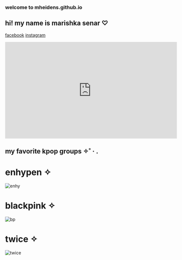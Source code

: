 
### welcome to mheidens.github.io 

## hi! my name is marishka senar ♡

[facebook](https://www.facebook.com/ish.senar.90) [instagram](https://www.instagram.com/mhsenar_/)

<iframe width="560" height="315" src="https://www.youtube.com/embed/SDXYlyUlkC0" title="YouTube video player" frameborder="0" allow="accelerometer; autoplay; clipboard-write; encrypted-media; gyroscope; picture-in-picture" allowfullscreen></iframe>


## my favorite kpop groups ✧˚ · .

# enhypen ✧

![enhy](https://qph.cf2.quoracdn.net/main-qimg-c6c792d1ed310ba8e85518762b393b7f-lq)

# blackpink ✧

![bp](https://i.pinimg.com/originals/3a/4c/e6/3a4ce60f7bd1b938fc352f8cebbfe3da.jpg)

# twice ✧

![twice](https://pbs.twimg.com/media/E-fNSsGXoAE0u95.jpg)
